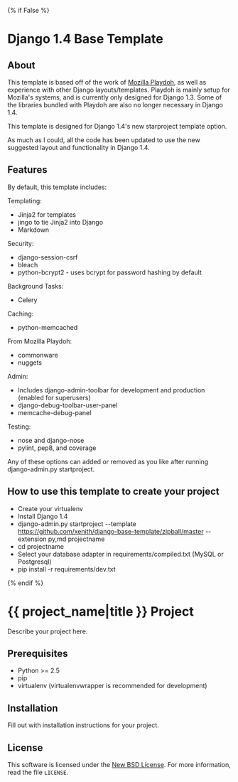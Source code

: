 {% if False %}
# Django 1.4 Base Template #

## About ##

This template is based off of the work of [Mozilla Playdoh][playdoh], as well as
experience with other Django layouts/templates. Playdoh is mainly setup for
Mozilla's systems, and is currently only designed for Django 1.3. Some of the
libraries bundled with Playdoh are also no longer necessary in Django 1.4.

This template is designed for Django 1.4's new starproject template option.

As much as I could, all the code has been updated to use the new suggested layout
and functionality in Django 1.4.

[playdoh]: https://github.com/mozilla/playdoh

## Features ##

By default, this template includes:

Templating:
- Jinja2 for templates
 - jingo to tie Jinja2 into Django
- Markdown

Security:
- django-session-csrf
- bleach
- python-bcrypt2 - uses bcrypt for password hashing by default

Background Tasks:
- Celery

Caching:
- python-memcached

From Mozilla Playdoh:
- commonware
- nuggets

Admin:
- Includes django-admin-toolbar for development and production (enabled for superusers)
 - django-debug-toolbar-user-panel
 - memcache-debug-panel

Testing:
- nose and django-nose
- pylint, pep8, and coverage

Any of these options can added or removed as you like after running django-admin.py startproject.

## How to use this template to create your project ##

- Create your virtualenv
- Install Django 1.4
- django-admin.py startproject --template https://github.com/xenith/django-base-template/zipball/master --extension py,md projectname
- cd projectname
- Select your database adapter in requirements/compiled.txt (MySQL or Postgresql)
- pip install -r requirements/dev.txt

{% endif %}
# {{ project_name|title }} Project #

Describe your project here.

## Prerequisites ##

- Python >= 2.5
- pip
- virtualenv (virtualenvwrapper is recommended for development)

## Installation ##

Fill out with installation instructions for your project.


License
-------
This software is licensed under the [New BSD License][BSD]. For more
information, read the file ``LICENSE``.

[BSD]: http://opensource.org/licenses/BSD-3-Clause
